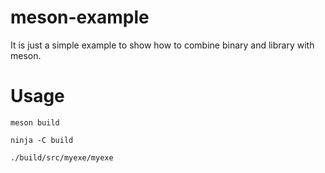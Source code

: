 # meson-example

It is just a simple example to show how to combine binary and library with meson.

# Usage

`meson build`

`ninja -C build`

`./build/src/myexe/myexe`
